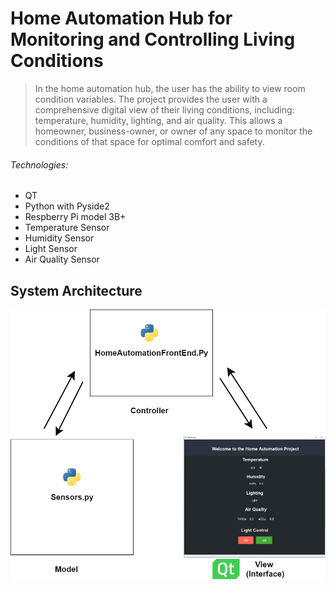 # Home Automation Hub for Monitoring and Controlling Living Conditions

> In the home automation hub, the user has the ability to view room condition variables. The project provides the user with a comprehensive digital view of their living conditions, including: temperature, humidity, lighting, and air quality. This allows a homeowner, business-owner, or owner of any space to monitor the conditions of that space for optimal comfort and safety.

###### Technologies:
- QT
- Python with Pyside2
- Respberry Pi model 3B+
- Temperature Sensor
- Humidity Sensor
- Light Sensor
- Air Quality Sensor

## System Architecture

![](Agritecture.png)
